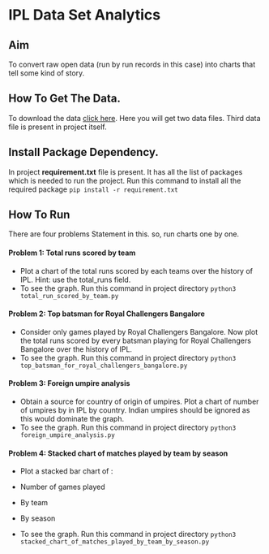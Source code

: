 # IPL Data Set Analytics

## Aim

To convert raw open data (run by run records in this case) into charts that tell some kind of story.

## How To Get The Data.

To download the data [click here](https://www.kaggle.com/manasgarg/ipl/version/5). Here you will get two data files.
Third data file is present in project itself.

## Install Package Dependency.
In project **requirement.txt** file is present. It has all the list of packages which is needed to run the project. Run this command to install all the required package `pip install -r requirement.txt`

## How To Run
There are four problems Statement in this. so, run charts one by one.
#### Problem 1: Total runs scored by team
- Plot a chart of the total runs scored by each teams over the history of IPL. Hint: use the total_runs field.
- To see the graph. Run this command in project directory  `python3 total_run_scored_by_team.py`

#### Problem 2: Top batsman for Royal Challengers Bangalore
- Consider only games played by Royal Challengers Bangalore. Now plot the total runs scored by every batsman playing for Royal Challengers Bangalore over the history of IPL.
- To see the graph. Run this command in project directory `python3 top_batsman_for_royal_challengers_bangalore.py`

#### Problem 3: Foreign umpire analysis
- Obtain a source for country of origin of umpires. Plot a chart of number of umpires by in IPL by country. Indian umpires should be ignored as this would dominate the graph.
- To see the graph. Run this command in project directory `python3 foreign_umpire_analysis.py`

#### Problem 4: Stacked chart of matches played by team by season

- Plot a stacked bar chart of :
- Number of games played
- By team
- By season

- To see the graph. Run this command in project directory `python3 stacked_chart_of_matches_played_by_team_by_season.py` 